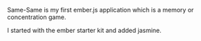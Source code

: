 Same-Same is my first ember.js application which is a memory or
concentration game.

I started with the ember starter kit and added jasmine.
